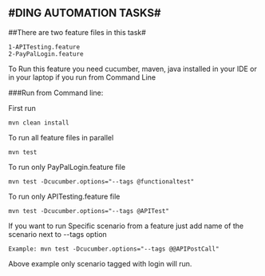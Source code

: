 #DING AUTOMATION TASKS#
---
##There are two feature files in this task#
```
1-APITesting.feature
2-PayPalLogin.feature
```

To Run this feature you need cucumber, maven, java installed in your IDE or in your laptop if you run from Command Line

###Run from Command line:

First run 

```
mvn clean install
```

To run all feature files in parallel

```
mvn test
```

To run only PayPalLogin.feature file

```
mvn test -Dcucumber.options="--tags @functionaltest"
```

To run only APITesting.feature file

```
mvn test -Dcucumber.options="--tags @APITest"
```

If you want to run Specific scenario from a feature just add name of the scenario next to --tags option

```
Example: mvn test -Dcucumber.options="--tags @@APIPostCall"
``````
Above example only scenario tagged with login will run.



